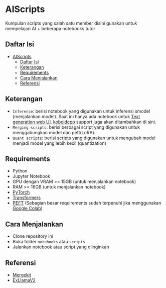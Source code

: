 # AIScripts
Kumpulan scripts yang salah satu member disini gunakan untuk mempelajari AI + beberapa notebooks tutor

## Daftar Isi
- [AIScripts](#aiscripts)
  - [Daftar Isi](#daftar-isi)
  - [Keterangan](#keterangan)
  - [Requirements](#requirements)
  - [Cara Menjalankan](#cara-menjalankan)
  - [Referensi](#referensi)

## Keterangan
- `Inference`: berisi notebook yang digunakan untuk inferensi smodel (menjalankan model). Saat ini hanya ada notebook untuk [Text generation web UI](https://github.com/oobabooga/text-generation-webui). [koboldcpp](https://github.com/LostRuins/koboldcpp) support juga akan ditambahkan di sini.
- `Merging scripts`: berisi berbagai script yang digunakan untuk menggabungkan model dan peft(LoRA).
- `Quant scripts`: berisi scripts yang digunakan untuk mengubah model menjadi model yang lebih kecil (quantization)

## Requirements
- Python
- Jupyter Notebook
- GPU dengan VRAM >= 15GB (untuk menjalankan notebook)
- RAM >= 16GB (untuk menjalankan notebook)
- [PyTorch](https://pytorch.org/)
- [Transformers](https://github.com/huggingface/transformers)
- [PEFT](https://github.com/huggingface/peft)
(Sebagian besar requirements sudah terpenuhi jika menggunakan [Google Colab](https://colab.research.google.com/))

## Cara Menjalankan
- Clone repository ini
- Buka folder `notebooks` atau `scripts`
- Jalankan notebook atau script yang diinginkan

## Referensi
- [Mergekit](https://github.com/cg123/mergekit)
- [ExLlamaV2](https://github.com/turboderp/exllamav2)
